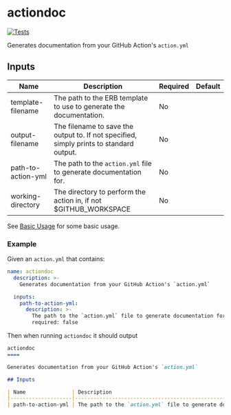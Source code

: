 actiondoc
====

[![Tests](https://github.com/aisrael/actiondoc/actions/workflows/tests.yml/badge.svg)](https://github.com/aisrael/actiondoc/actions/workflows/tests.yml)

Generates documentation from your GitHub Action's `action.yml`

## Inputs

| Name               | Description                                                                             | Required | Default |
|--------------------|-----------------------------------------------------------------------------------------|----------|---------|
| template-filename  | The path to the ERB template to use to generate the documentation.                      | No       |         |
| output-filename    | The filename to save the output to. If not specified, simply prints to standard output. | No       |         |
| path-to-action-yml | The path to the `action.yml` file to generate documentation for.                        | No       |         |
| working-directory  | The directory to perform the action in, if not $GITHUB_WORKSPACE                        | No       |         |

See [Basic Usage](features/basic_usage.feature) for some basic usage.

### Example

Given an `action.yml` that contains:

```yaml
name: actiondoc
  description: >-
    Generates documentation from your GitHub Action's `action.yml`

  inputs:
    path-to-action-yml:
      description: >-
        The path to the `action.yml` file to generate documentation for.
        required: false
```

Then when running `actiondoc` it should output

```markdown
actiondoc
====

Generates documentation from your GitHub Action's `action.yml`

## Inputs

| Name               | Description                                                      | Required | Default |
|--------------------|------------------------------------------------------------------|----------|---------|
| path-to-action-yml | The path to the `action.yml` file to generate documentation for. | No       |         |
```
